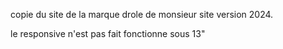 copie du site de la marque drole de monsieur
site version 2024.

le responsive n'est pas fait
fonctionne sous 13"
